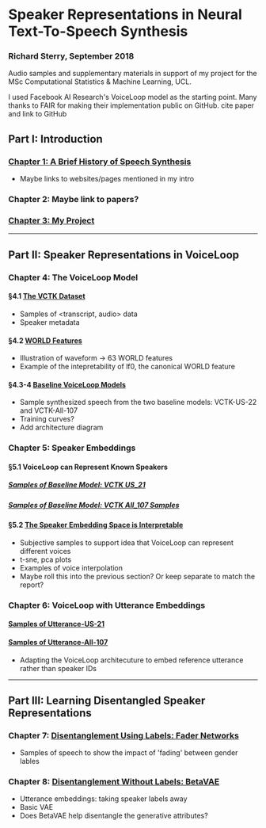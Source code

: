
# Speaker Representations in Neural Text-To-Speech Synthesis
### Richard Sterry, September 2018
Audio samples and supplementary materials in support of my project for the MSc Computational Statistics & Machine Learning, UCL.

I used Facebook AI Research's VoiceLoop model as the starting point. Many thanks to FAIR for making their implementation public on GitHub. 
cite paper and link to GitHub

## Part I: Introduction
### [Chapter 1: A Brief History of Speech Synthesis](introduction_resources.md)
* Maybe links to websites/pages mentioned in my intro
### Chapter 2: Maybe link to papers?
### [Chapter 3: My Project](architecture_overview.md)

<hr>

## Part II: Speaker Representations in VoiceLoop 
### Chapter 4: The VoiceLoop Model
#### §4.1 [The VCTK Dataset](vctk.md)
* Samples of <transcript, audio> data
* Speaker metadata
#### §4.2 [WORLD Features](world_features.md)
* Illustration of waveform -> 63 WORLD features
* Example of the intepretability of lf0, the canonical WORLD feature
#### §4.3-4 [Baseline VoiceLoop Models](voiceloop_baseline.md)
* Sample synthesized speech from the two baseline models: VCTK-US-22 and VCTK-All-107
* Training curves?
* Add architecture diagram


### Chapter 5: Speaker Embeddings
#### §5.1 VoiceLoop can Represent Known Speakers
##### [Samples of Baseline Model: VCTK US_21](vctk_us_22_samples.md)
##### [Samples of Baseline Model: VCTK All_107 Samples](vctk_all_107_samples.md)
#### §5.2 [The Speaker Embedding Space is Interpretable](speakers_in_voiceloop.md)
* Subjective samples to support idea that VoiceLoop can represent different voices
* t-sne, pca plots
* Examples of voice interpolation
* Maybe roll this into the previous section? Or keep separate to match the report?

### Chapter 6: VoiceLoop with Utterance Embeddings
#### [Samples of Utterance-US-21](utterance_embeddings_us.md)
#### [Samples of Utterance-All-107](utterance_embeddings_all.md)
* Adapting the VoiceLoop architecuture to embed reference utterance rather than speaker IDs

<hr>

## Part III: Learning Disentangled Speaker Representations 
### Chapter 7:  [Disentanglement Using Labels: Fader Networks](fader_networks.md)
* Samples of speech to show the impact of 'fading' between gender lables

### Chapter 8: [Disentanglement Without Labels: BetaVAE](betavae.md)
* Utterance embeddings: taking speaker labels away
* Basic VAE
* Does BetaVAE help disentangle the generative attributes?
